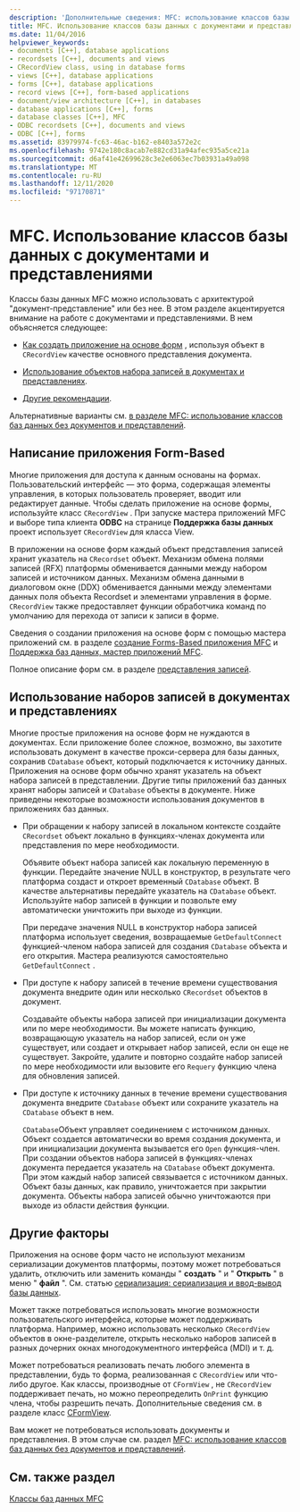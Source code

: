 ```yaml
---
description: 'Дополнительные сведения: MFC: использование классов базы данных с документами и представлениями'
title: MFC. Использование классов базы данных с документами и представлениями
ms.date: 11/04/2016
helpviewer_keywords:
- documents [C++], database applications
- recordsets [C++], documents and views
- CRecordView class, using in database forms
- views [C++], database applications
- forms [C++], database applications
- record views [C++], form-based applications
- document/view architecture [C++], in databases
- database applications [C++], forms
- database classes [C++], MFC
- ODBC recordsets [C++], documents and views
- ODBC [C++], forms
ms.assetid: 83979974-fc63-46ac-b162-e8403a572e2c
ms.openlocfilehash: 9742e180c8acab7e882cd31a94afec935a5ce21a
ms.sourcegitcommit: d6af41e42699628c3e2e6063ec7b03931a49a098
ms.translationtype: MT
ms.contentlocale: ru-RU
ms.lasthandoff: 12/11/2020
ms.locfileid: "97170871"
---
```

# <a name="mfc-using-database-classes-with-documents-and-views"></a>MFC. Использование классов базы данных с документами и представлениями

Классы базы данных MFC можно использовать с архитектурой "документ-представление" или без нее. В этом разделе акцентируется внимание на работе с документами и представлениями. В нем объясняется следующее:

- [Как создать приложение на основе форм](#_core_writing_a_form.2d.based_application) , используя объект в `CRecordView` качестве основного представления документа.

- [Использование объектов набора записей в документах и представлениях](#_core_using_recordsets_in_documents_and_views).

- [Другие рекомендации](#_core_other_factors).

Альтернативные варианты см. [в разделе MFC: использование классов баз данных без документов и представлений](../data/mfc-using-database-classes-without-documents-and-views.md).

## <a name="writing-a-form-based-application"></a><a name="_core_writing_a_form.2d.based_application"></a> Написание приложения Form-Based

Многие приложения для доступа к данным основаны на формах. Пользовательский интерфейс — это форма, содержащая элементы управления, в которых пользователь проверяет, вводит или редактирует данные. Чтобы сделать приложение на основе формы, используйте класс `CRecordView` . При запуске мастера приложений MFC и выборе типа клиента **ODBC** на странице **Поддержка базы данных** проект использует `CRecordView` для класса View.

В приложении на основе форм каждый объект представления записей хранит указатель на `CRecordset` объект. Механизм обмена полями записей (RFX) платформы обменивается данными между набором записей и источником данных. Механизм обмена данными в диалоговом окне (DDX) обменивается данными между элементами данных поля объекта Recordset и элементами управления в форме. `CRecordView` также предоставляет функции обработчика команд по умолчанию для перехода от записи к записи в форме.

Сведения о создании приложения на основе форм с помощью мастера приложений см. в разделе [создание Forms-Based приложения MFC](../mfc/reference/creating-a-forms-based-mfc-application.md) и [Поддержка баз данных, мастер приложений MFC](../mfc/reference/database-support-mfc-application-wizard.md).

Полное описание форм см. в разделе [представления записей](../data/record-views-mfc-data-access.md).

## <a name="using-recordsets-in-documents-and-views"></a><a name="_core_using_recordsets_in_documents_and_views"></a> Использование наборов записей в документах и представлениях

Многие простые приложения на основе форм не нуждаются в документах. Если приложение более сложное, возможно, вы захотите использовать документ в качестве прокси-сервера для базы данных, сохранив `CDatabase` объект, который подключается к источнику данных. Приложения на основе форм обычно хранят указатель на объект набора записей в представлении. Другие типы приложений баз данных хранят наборы записей и `CDatabase` объекты в документе. Ниже приведены некоторые возможности использования документов в приложениях баз данных.

- При обращении к набору записей в локальном контексте создайте `CRecordset` объект локально в функциях-членах документа или представления по мере необходимости.

   Объявите объект набора записей как локальную переменную в функции. Передайте значение NULL в конструктор, в результате чего платформа создаст и откроет временный `CDatabase` объект. В качестве альтернативы передайте указатель на `CDatabase` объект. Используйте набор записей в функции и позвольте ему автоматически уничтожить при выходе из функции.

   При передаче значения NULL в конструктор набора записей платформа использует сведения, возвращаемые `GetDefaultConnect` функцией-членом набора записей для создания `CDatabase` объекта и его открытия. Мастера реализуются самостоятельно `GetDefaultConnect` .

- При доступе к набору записей в течение времени существования документа внедрите один или несколько `CRecordset` объектов в документ.

   Создавайте объекты набора записей при инициализации документа или по мере необходимости. Вы можете написать функцию, возвращающую указатель на набор записей, если он уже существует, или создает и открывает набор записей, если он еще не существует. Закройте, удалите и повторно создайте набор записей по мере необходимости или вызовите его `Requery` функцию члена для обновления записей.

- При доступе к источнику данных в течение времени существования документа внедрите `CDatabase` объект или сохраните указатель на `CDatabase` объект в нем.

   `CDatabase`Объект управляет соединением с источником данных. Объект создается автоматически во время создания документа, и при инициализации документа вызывается его `Open` функция-член. При создании объектов набора записей в функциях-членах документа передается указатель на `CDatabase` объект документа. При этом каждый набор записей связывается с источником данных. Объект базы данных, как правило, уничтожается при закрытии документа. Объекты набора записей обычно уничтожаются при выходе из области действия функции.

## <a name="other-factors"></a><a name="_core_other_factors"></a> Другие факторы

Приложения на основе форм часто не используют механизм сериализации документов платформы, поэтому может потребоваться удалить, отключить или заменить команды " **создать** " и " **Открыть** " в меню " **файл** ". См. статью [сериализация: сериализация и ввод-вывод базы данных](../mfc/serialization-serialization-vs-database-input-output.md).

Может также потребоваться использовать многие возможности пользовательского интерфейса, которые может поддерживать платформа. Например, можно использовать несколько `CRecordView`  объектов в окне-разделителе, открыть несколько наборов записей в разных дочерних окнах многодокументного интерфейса (MDI) и т. д.

Может потребоваться реализовать печать любого элемента в представлении, будь то форма, реализованная с `CRecordView`  или что-либо другое. Как классы, производные от `CFormView` , не `CRecordView` поддерживает печать, но можно переопределить `OnPrint` функцию члена, чтобы разрешить печать. Дополнительные сведения см. в разделе класс [CFormView](../mfc/reference/cformview-class.md).

Вам может не потребоваться использовать документы и представления. В этом случае см. раздел [MFC: использование классов баз данных без документов и представлений](../data/mfc-using-database-classes-without-documents-and-views.md).

## <a name="see-also"></a>См. также раздел

[Классы баз данных MFC](../data/mfc-database-classes-odbc-and-dao.md)
